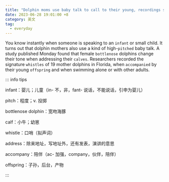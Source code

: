 ```yaml
---
title: "Dolphin moms use baby talk to call to their young, recordings show"
date: 2023-06-28 19:01:00 +8
category: 英文
tag:
  - everyday
---
```


You know instantly when someone is speaking to an `infant` or small child. It turns out that dolphin mothers also use a kind of high-`pitched` baby talk. A study published Monday found that female `bottlenose` dolphins change their tone when addressing their `calves`. Researchers recorded the signature `whistles` of 19 mother dolphins in Florida, when `accompanied` by their young `offspring` and when swimming alone or with other adults.

::: info tips

infant：婴儿；儿童（in- 不，非，fant- 说话，不能说话，引申为婴儿）

pitch：程度；v. 投掷

bottlenose dolphin：宽吻海豚

calf：小牛；幼崽

whistle：口哨（拟声词）

address：除来地址，写地址外，还有发表，演讲的意思

accompany：陪伴（ac- 加强，company，伙伴，陪伴）

offspring：子孙，后台，产物

:::
